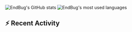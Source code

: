 ![EndBug's GitHub stats](https://github-readme-stats.vercel.app/api?username=endbug&show_icons=true)
![EndBug's most used languages](https://github-readme-stats.vercel.app/api/top-langs/?username=endbug&layout=compact)

## ⚡ Recent Activity

<!--START_SECTION:activity-->

<!--END_SECTION:activity-->
